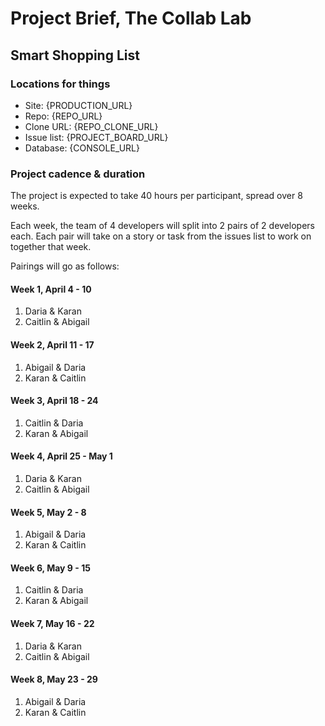 # Project Brief, The Collab Lab

## Smart Shopping List

### Locations for things

- Site: {PRODUCTION_URL}
- Repo: {REPO_URL}
- Clone URL: {REPO_CLONE_URL}
- Issue list: {PROJECT_BOARD_URL}
- Database: {CONSOLE_URL}

### Project cadence & duration

The project is expected to take 40 hours per participant, spread over 8 weeks.

Each week, the team of 4 developers will split into 2 pairs of 2 developers each. Each pair will take on a story or task from the issues list to work on together that week.

Pairings will go as follows:

#### Week 1, April 4 - 10

1. Daria & Karan
2. Caitlin & Abigail

#### Week 2, April 11 - 17

1. Abigail & Daria
2. Karan & Caitlin

#### Week 3, April 18 - 24

1. Caitlin & Daria
2. Karan & Abigail

#### Week 4, April 25 - May 1

1. Daria & Karan
2. Caitlin & Abigail

#### Week 5, May 2 - 8

1. Abigail & Daria
2. Karan & Caitlin

#### Week 6, May 9 - 15

1. Caitlin & Daria
2. Karan & Abigail

#### Week 7, May 16 - 22

1. Daria & Karan
2. Caitlin & Abigail

#### Week 8, May 23 - 29

1. Abigail & Daria
2. Karan & Caitlin
